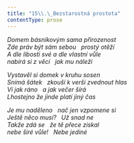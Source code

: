 ```yaml
---
title: "15\\.\_Bezstarostná prostota"
contentType: prose
---
```


_Domem básníkovým sama přirozenost  
Zde práv být sám sebou   prostý otěží  
A dle libosti své a dle vlastní vůle  
nabírá si z věcí   jak mu náleží_

  

_Vystavěl si domek v kruhu sosen  
Snímá šátek   zkouší k verši zvednout hlas  
Ví jak ráno   a jak večer šírá  
Lhostejno že jinde platí jiný čas_

  

_Je mu naděleno   nač jen vzpomene si  
Ještě něco musí?   Už snad ne  
Takže zdá se   že tě přece získal  
nebe širé vůle!   Nebe jediné_
